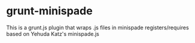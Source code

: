 grunt-minispade
===============

This is a grunt.js plugin that wraps .js files in minispade registers/requires based on Yehuda Katz's minispade.js